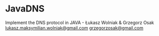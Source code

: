 # JavaDNS
Implement the DNS protocol in JAVA - Łukasz Wolniak &amp; Grzegorz Osak
lukasz.maksymilian.wolniak@gmail.com
grzegorzosak@gmail.com
